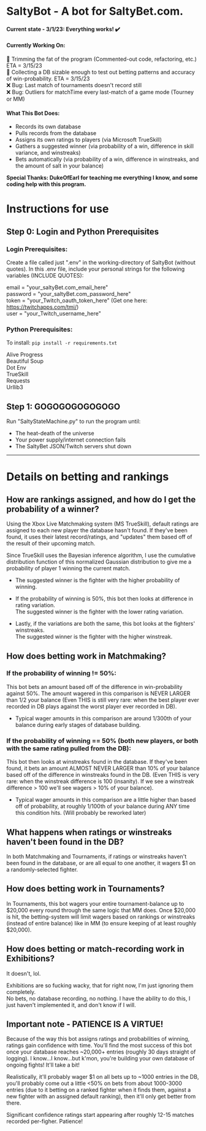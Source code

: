 # SaltyBot - A bot for SaltyBet.com.

#### Current state - 3/1/23:  Everything works!  :heavy_check_mark:
#### Currently Working On:  
:white_square_button: Trimming the fat of the program (Commented-out code, refactoring, etc.)  ETA = 3/15/23  
:white_square_button: Collecting a DB sizable enough to test out betting patterns and accuracy of win-probability.  ETA = 3/15/23  
:x: Bug:  Last match of tournaments doesn't record still  
:x: Bug:  Outliers for matchTime every last-match of a game mode (Tourney or MM)

#### What This Bot Does:

* Records its own database  
* Pulls records from the database  
* Assigns its own ratings to players (via Microsoft TrueSkill)
* Gathers a suggested winner (via probability of a win, difference in skill variance, and winstreaks)
* Bets automatically (via probability of a win, difference in winstreaks, and the amount of salt in your balance)

**Special Thanks:  DukeOfEarl for teaching me everything I know, and some coding help with this program.**

# Instructions for use

## Step 0:  Login and Python Prerequisites

### **Login Prerequisites:**

Create a file called just ".env" in the working-directory of SaltyBot (without quotes).  In this .env file, include your personal strings for the following variables (INCLUDE QUOTES):

email = "your_saltyBet.com_email_here"  
password = "your_saltyBet.com_password_here"  
token = "your_Twitch_oauth_token_here" (Get one here: https://twitchapps.com/tmi/)  
user = "your_Twitch_username_here"


### **Python Prerequisites:**  

To install: `pip install -r requirements.txt`

Alive Progress  
Beautiful Soup  
Dot Env  
TrueSkill  
Requests  
Urllib3

## Step 1:  GOGOGOGOGOGOGO

Run "SaltyStateMachine.py" to run the program until:
* The heat-death of the universe
* Your power supply/internet connection fails
* The SaltyBet JSON/Twitch servers shut down  
  
---

# Details on betting and rankings

## How are rankings assigned, and how do I get the probability of a winner?

Using the Xbox Live Matchmaking system (MS TrueSkill), default ratings are assigned to each new player the database hasn't found.  If they've been found, it uses their latest record/ratings, and "updates" them based off of the result of their upcoming match.

Since TrueSkill uses the Bayesian inference algorithm, I use the cumulative distribution function of this normalized Gaussian distribution to give me a probability of player 1 winning the current match.  

* The suggested winner is the fighter with the higher probability of winning.

* If the probability of winning is 50%, this bot then looks at difference in rating variation.  
The suggested winner is the fighter with the lower rating variation.

* Lastly, if the variations are both the same, this bot looks at the fighters' winstreaks.  
The suggested winner is the fighter with the higher winstreak.

## How does betting work in Matchmaking?

### If the probability of winning != 50%:  

This bot bets an amount based off of the difference in win-probability against 50%.  The amount wagered in this comparison is NEVER LARGER than 1/2 your balance (Even THIS is still very rare:  when the best player ever recorded in DB plays against the worst player ever recorded in DB).  

* Typical wager amounts in this comparison are around 1/300th of your balance during early stages of database building.

### If the probability of winning == 50% (both new players, or both with the same rating pulled from the DB):

This bot then looks at winstreaks found in the database.  If they've been found, it bets an amount ALMOST NEVER LARGER than 10% of your balance based off of the difference in winstreaks found in the DB.  (Even THIS is very rare:  when the winstreak difference is 100 (insanity).  If we see a winstreak difference > 100 we'll see wagers > 10% of your balance).  

* Typical wager amounts in this comparison are a little higher than based off of probability, at roughly 1/100th of your balance during ANY time this condition hits.  (Will probably be reworked later) 

## What happens when ratings or winstreaks haven't been found in the DB?

In both Matchmaking and Tournaments, if ratings or winstreaks haven't been found in the database, or are all equal to one another, it wagers $1 on a randomly-selected fighter.

## How does betting work in Tournaments?

In Tournaments, this bot wagers your entire tournament-balance up to $20,000 every round through the same logic that MM does.  Once $20,000 is hit, the betting-system will limit wagers based on rankings or winstreaks (instead of entire balance) like in MM (to ensure keeping of at least roughly $20,000).

## How does betting or match-recording work in Exhibitions?

It doesn't, lol.

Exhibitions are so fucking wacky, that for right now, I'm just ignoring them completely.  
No bets, no database recording, no nothing. I have the ability to do this, I just haven't implemented it, and don't know if I will.

## Important note - PATIENCE IS A VIRTUE!

Because of the way this bot assigns ratings and probabilities of winning, ratings gain confidence with time.  You'll find the most success of this bot once your database reaches ~20,000+ entries (roughly 30 days straight of logging).  I know...I know...but k'mon, you're building your own database of ongoing fights!  It'll take a bit!  

Realistically, it'll probably wager $1 on all bets up to ~1000 entries in the DB, you'll probably come out a little <50% on bets from about 1000-3000 entries (due to it betting on a ranked fighter when it finds them, against a new fighter with an assigned default ranking), then it'll only get better from there.

Significant confidence ratings start appearing after roughly 12-15 matches recorded per-figher.  Patience!
